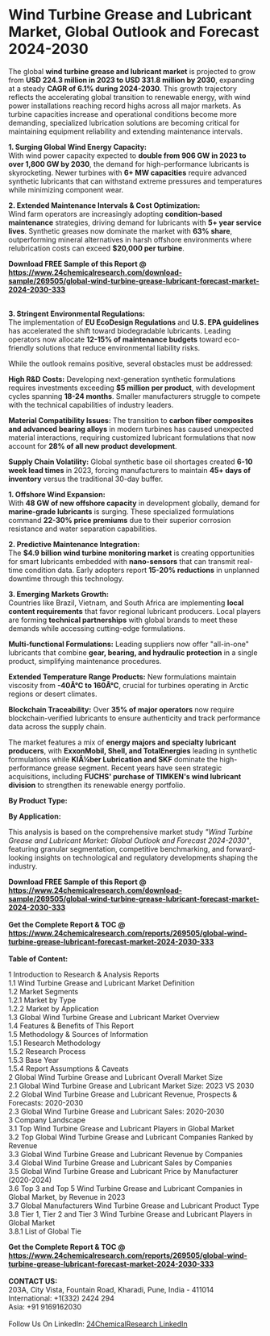 <h1>Wind Turbine Grease and Lubricant Market, Global Outlook and Forecast 2024-2030</h1><p>The global <strong>wind turbine grease and lubricant market</strong> is projected to grow from <strong>USD 224.3 million in 2023 to USD 331.8 million by 2030</strong>, expanding at a steady <strong>CAGR of 6.1% during 2024-2030</strong>. This growth trajectory reflects the accelerating global transition to renewable energy, with wind power installations reaching record highs across all major markets. As turbine capacities increase and operational conditions become more demanding, specialized lubrication solutions are becoming critical for maintaining equipment reliability and extending maintenance intervals.</p><p><strong>1. Surging Global Wind Energy Capacity:</strong><br>
With wind power capacity expected to <strong>double from 906 GW in 2023 to over 1,800 GW by 2030</strong>, the demand for high-performance lubricants is skyrocketing. Newer turbines with <strong>6+ MW capacities</strong> require advanced synthetic lubricants that can withstand extreme pressures and temperatures while minimizing component wear.</p><p><strong>2. Extended Maintenance Intervals &amp; Cost Optimization:</strong><br>
Wind farm operators are increasingly adopting <strong>condition-based maintenance</strong> strategies, driving demand for lubricants with <strong>5+ year service lives</strong>. Synthetic greases now dominate the market with <strong>63% share</strong>, outperforming mineral alternatives in harsh offshore environments where relubrication costs can exceed <strong>$20,000 per turbine</strong>.</p><div><b>Download FREE Sample of this Report @ 
            <a href="https://www.24chemicalresearch.com/download-sample/269505/global-wind-turbine-grease-lubricant-forecast-market-2024-2030-333">
            https://www.24chemicalresearch.com/download-sample/269505/global-wind-turbine-grease-lubricant-forecast-market-2024-2030-333</a></b></div><br><p><strong>3. Stringent Environmental Regulations:</strong><br>
The implementation of <strong>EU EcoDesign Regulations</strong> and <strong>U.S. EPA guidelines</strong> has accelerated the shift toward biodegradable lubricants. Leading operators now allocate <strong>12-15% of maintenance budgets</strong> toward eco-friendly solutions that reduce environmental liability risks.</p><p>While the outlook remains positive, several obstacles must be addressed:</p><p><strong>High R&amp;D Costs:</strong> Developing next-generation synthetic formulations requires investments exceeding <strong>$5 million per product</strong>, with development cycles spanning <strong>18-24 months</strong>. Smaller manufacturers struggle to compete with the technical capabilities of industry leaders.</p><p><strong>Material Compatibility Issues:</strong> The transition to <strong>carbon fiber composites and advanced bearing alloys</strong> in modern turbines has caused unexpected material interactions, requiring customized lubricant formulations that now account for <strong>28% of all new product development</strong>.</p><p><strong>Supply Chain Volatility:</strong> Global synthetic base oil shortages created <strong>6-10 week lead times</strong> in 2023, forcing manufacturers to maintain <strong>45+ days of inventory</strong> versus the traditional 30-day buffer.</p><p><strong>1. Offshore Wind Expansion:</strong><br>
With <strong>48 GW of new offshore capacity</strong> in development globally, demand for <strong>marine-grade lubricants</strong> is surging. These specialized formulations command <strong>22-30% price premiums</strong> due to their superior corrosion resistance and water separation capabilities.</p><p><strong>2. Predictive Maintenance Integration:</strong><br>
The <strong>$4.9 billion wind turbine monitoring market</strong> is creating opportunities for smart lubricants embedded with <strong>nano-sensors</strong> that can transmit real-time condition data. Early adopters report <strong>15-20% reductions</strong> in unplanned downtime through this technology.</p><p><strong>3. Emerging Markets Growth:</strong><br>
Countries like Brazil, Vietnam, and South Africa are implementing <strong>local content requirements</strong> that favor regional lubricant producers. Local players are forming <strong>technical partnerships</strong> with global brands to meet these demands while accessing cutting-edge formulations.</p><p><strong>Multi-functional Formulations:</strong> Leading suppliers now offer "all-in-one" lubricants that combine <strong>gear, bearing, and hydraulic protection</strong> in a single product, simplifying maintenance procedures.</p><p><strong>Extended Temperature Range Products:</strong> New formulations maintain viscosity from <strong>-40Â°C to 160Â°C</strong>, crucial for turbines operating in Arctic regions or desert climates.</p><p><strong>Blockchain Traceability:</strong> Over <strong>35% of major operators</strong> now require blockchain-verified lubricants to ensure authenticity and track performance data across the supply chain.</p><p>The market features a mix of <strong>energy majors and specialty lubricant producers</strong>, with <strong>ExxonMobil, Shell, and TotalEnergies</strong> leading in synthetic formulations while <strong>KlÃ¼ber Lubrication and SKF</strong> dominate the high-performance grease segment. Recent years have seen strategic acquisitions, including <strong>FUCHS' purchase of TIMKEN's wind lubricant division</strong> to strengthen its renewable energy portfolio.</p><p><strong>By Product Type:</strong></p><p><strong>By Application:</strong></p><p>This analysis is based on the comprehensive market study <em>"Wind Turbine Grease and Lubricant Market: Global Outlook and Forecast 2024-2030"</em>, featuring granular segmentation, competitive benchmarking, and forward-looking insights on technological and regulatory developments shaping the industry.</p><div><b>Download FREE Sample of this Report @ 
            <a href="https://www.24chemicalresearch.com/download-sample/269505/global-wind-turbine-grease-lubricant-forecast-market-2024-2030-333">
            https://www.24chemicalresearch.com/download-sample/269505/global-wind-turbine-grease-lubricant-forecast-market-2024-2030-333</a></b></div><br><div><b>Get the Complete Report & TOC @ 
            <a href="https://www.24chemicalresearch.com/reports/269505/global-wind-turbine-grease-lubricant-forecast-market-2024-2030-333">
            https://www.24chemicalresearch.com/reports/269505/global-wind-turbine-grease-lubricant-forecast-market-2024-2030-333</a></b></div><br>
            <b>Table of Content:</b><p>1 Introduction to Research & Analysis Reports<br />
    1.1 Wind Turbine Grease and Lubricant Market Definition<br />
    1.2 Market Segments<br />
        1.2.1 Market by Type<br />
        1.2.2 Market by Application<br />
    1.3 Global Wind Turbine Grease and Lubricant Market Overview<br />
    1.4 Features & Benefits of This Report<br />
    1.5 Methodology & Sources of Information<br />
        1.5.1 Research Methodology<br />
        1.5.2 Research Process<br />
        1.5.3 Base Year<br />
        1.5.4 Report Assumptions & Caveats<br />
2 Global Wind Turbine Grease and Lubricant Overall Market Size<br />
    2.1 Global Wind Turbine Grease and Lubricant Market Size: 2023 VS 2030<br />
    2.2 Global Wind Turbine Grease and Lubricant Revenue, Prospects & Forecasts: 2020-2030<br />
    2.3 Global Wind Turbine Grease and Lubricant Sales: 2020-2030<br />
3 Company Landscape<br />
    3.1 Top Wind Turbine Grease and Lubricant Players in Global Market<br />
    3.2 Top Global Wind Turbine Grease and Lubricant Companies Ranked by Revenue<br />
    3.3 Global Wind Turbine Grease and Lubricant Revenue by Companies<br />
    3.4 Global Wind Turbine Grease and Lubricant Sales by Companies<br />
    3.5 Global Wind Turbine Grease and Lubricant Price by Manufacturer (2020-2024)<br />
    3.6 Top 3 and Top 5 Wind Turbine Grease and Lubricant Companies in Global Market, by Revenue in 2023<br />
    3.7 Global Manufacturers Wind Turbine Grease and Lubricant Product Type<br />
    3.8 Tier 1, Tier 2 and Tier 3 Wind Turbine Grease and Lubricant Players in Global Market<br />
        3.8.1 List of Global Tie</p><div><b>Get the Complete Report & TOC @ 
            <a href="https://www.24chemicalresearch.com/reports/269505/global-wind-turbine-grease-lubricant-forecast-market-2024-2030-333">
            https://www.24chemicalresearch.com/reports/269505/global-wind-turbine-grease-lubricant-forecast-market-2024-2030-333</a></b></div><br><b>CONTACT US:</b><br>
            203A, City Vista, Fountain Road, Kharadi, Pune, India - 411014<br>
            International: +1(332) 2424 294<br>
            Asia: +91 9169162030 <br><br>
            Follow Us On LinkedIn: <a href="https://www.linkedin.com/company/24chemicalresearch/">24ChemicalResearch LinkedIn</a>